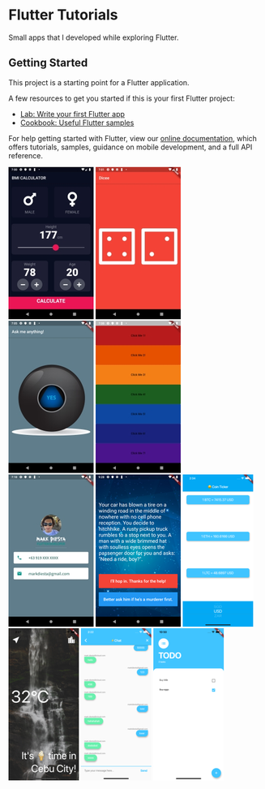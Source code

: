 # Flutter Tutorials

Small apps that I developed while exploring Flutter.

## Getting Started

This project is a starting point for a Flutter application.

A few resources to get you started if this is your first Flutter project:

- [Lab: Write your first Flutter app](https://flutter.dev/docs/get-started/codelab)
- [Cookbook: Useful Flutter samples](https://flutter.dev/docs/cookbook)

For help getting started with Flutter, view our
[online documentation](https://flutter.dev/docs), which offers tutorials,
samples, guidance on mobile development, and a full API reference.

![alt text](https://github.com/madz/flutter_tutorials/blob/master/screenshots/bmi_calculator.png)
![alt text](https://github.com/madz/flutter_tutorials/blob/master/screenshots/dicee.png)
![alt text](https://github.com/madz/flutter_tutorials/blob/master/screenshots/magic_8_ball.png)
![alt text](https://github.com/madz/flutter_tutorials/blob/master/screenshots/xylophone.png)
![alt text](https://github.com/madz/flutter_tutorials/blob/master/screenshots/mi_card.png)
![alt text](https://github.com/madz/flutter_tutorials/blob/master/screenshots/destini.png)
![alt text](https://github.com/madz/flutter_tutorials/blob/master/screenshots/bitcoin_ticker.png)
![alt text](https://github.com/madz/flutter_tutorials/blob/master/screenshots/clima.png)
![alt text](https://github.com/madz/flutter_tutorials/blob/master/screenshots/flash_chat.png)
![alt text](https://github.com/madz/flutter_tutorials/blob/master/screenshots/todoey.png)
